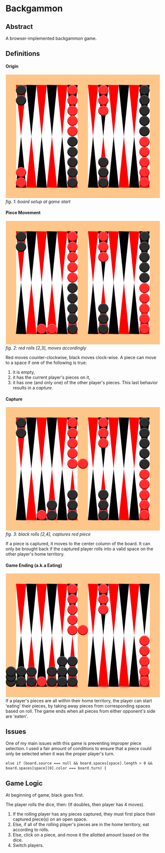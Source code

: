 # Backgammon

## Abstract

A browser-implemented backgammon game.

## Definitions

#### Origin

![Original Board](assets/origin.jpg)
_fig. 1: board setup at game start_

#### Piece Movement

![Moving Logic](assets/move.jpg)
_fig. 2: red rolls [2,3], moves accordingly_

Red moves counter-clockwise, black moves clock-wise.
A piece can move to a space if one of the following is true:
  1. it is empty,
  2. it has the current player's pieces on it,
  3. it has one (and only one) of the other player's pieces. This last behavior results in a _capture_.

#### Capture

![Capture Logic](assets/capture.jpg)
_fig. 3: black rolls [2,4], captures red piece_

If a piece is captured, it moves to the center column of the board. It can only be brought back if the captured player rolls into a valid space on the other player's home territory.

#### Game Ending (a.k.a Eating)

![Eating Logic](assets/eat.jpg)
If a player's pieces are all within their home territory, the player can start 'eating' their pieces, by taking away pieces from corresponding spaces based on roll. The game ends when all pieces from either opponent's side are 'eaten'.

## Issues

One of my main issues with this game is preventing improper piece selection. I used a fair amount of conditions to ensure that a piece could only be selected when it was the proper player's turn.
```
else if (board.source === null && board.spaces[space].length > 0 && board.spaces[space][0].color === board.turn) {
```

## Game Logic

At beginning of game, black goes first.

The player rolls the dice, then: (If doubles, then player has 4 moves).
  1. If the rolling player has any pieces captured, they must first place their captured piece(s) on an open space.
  2. Else, if all of the rolling player's pieces are in the home territory, eat according to rolls.
  3. Else, click on a piece, and move it the allotted amount based on the dice.
  4. Switch players.
